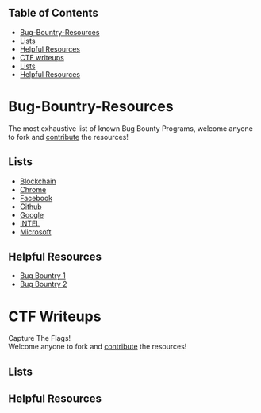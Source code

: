 ## Table of Contents
- [Bug-Bountry-Resources ](#bug-bountry-resources)
- [Lists](#lists)
- [Helpful Resources](#helpful-resources)
- [CTF writeups](#ctf-writeups)
- [Lists](#lists)
- [Helpful Resources](#helpful-resources)


# Bug-Bountry-Resources  

The most exhaustive list of known Bug Bounty Programs, welcome anyone to fork and [contribute](https://github.com/magicansk/Bug-Bountry-Resources-CTF-Writeups/blob/master/README.md) the resources! 

Lists
--
- [Blockchain](https://hackerone.com/blockchain)
- [Chrome](https://code.google.com/p/chromium/issues/entry?template=Security%20Bug)
- [Facebook](https://www.facebook.com/whitehat)
- [Github](https://bounty.github.com/)
- [Google](https://www.google.com/about/appsecurity/reward-program/)
- [INTEL](https://security-center.intel.com/BugBountyProgram.aspx)
- [Microsoft](https://technet.microsoft.com/en-us/library/dn425036.aspx)


Helpful Resources
--

- [Bug Bountry 1](https://www.bugcrowd.com/bug-bounty-list/)
- [Bug Bountry 2](https://hackerone.com/bug-bounty-program)

# CTF Writeups 

Capture The Flags!  
Welcome anyone to fork and [contribute](https://github.com/magicansk/Bug-Bountry-Resources-CTF-Writeups/blob/master/README.md) the resources! 

Lists
--

Helpful Resources
--
